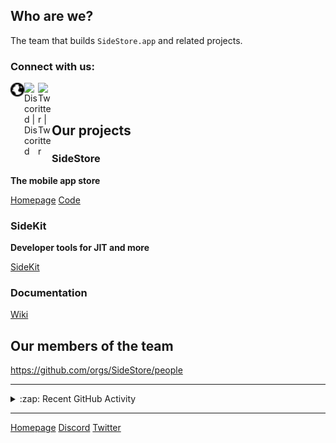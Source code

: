 <!-- 
Docs: How to use GitHub README and actions to auto-generate embedded content.
https://github.com/anuraghazra/github-readme-stats
https://www.youtube.com/watch?v=n6d4KHSKqGk
https://github.com/rahuldkjain/github-profile-readme-generator
 -->

## Who are we?

The team that builds `SideStore.app` and related projects.

### Connect with us:

<!--
[![Website](https://img.shields.io/website?label=sidestore.io&style=for-the-badge&url=https://sidestore.io)](https://sidestore.io)
[![Twitter Follow](https://img.shields.io/twitter/follow/sidestore_io?color=1DA1F2&logo=twitter&style=for-the-badge)](https://twitter.com/intent/follow?original_referer=https%3A%2F%2Fgithub.com%2Fsidestore&screen_name=sidestore)
[![GitHub Followers](https://img.shields.io/github/followers/sidestore?style=for-the-badge)]()
[![GitHub Sponsors](https://img.shields.io/github/sponsors/sidestore?style=for-the-badge
)]() 
-->

[<img align="left" alt="sidestore.io" width="22px" src="https://raw.githubusercontent.com/iconic/open-iconic/master/svg/globe.svg" />][website]
[<img align="left" alt="Discord | Discord" width="22px" src="https://cdn.jsdelivr.net/npm/simple-icons@v3/icons/discord.svg" />][discord]
[<img align="left" alt="Twitter | Twitter" width="22px" src="https://cdn.jsdelivr.net/npm/simple-icons@v3/icons/twitter.svg" />][twitter]

<br />
<br />

## Our projects

### SideStore

__The mobile app store__

[Homepage][website]
[Code][git.sidestore]

### SideKit

__Developer tools for JIT and more__

[SideKit][git.sidekit]

### Documentation

[Wiki][wiki]

## Our members of the team

https://github.com/orgs/SideStore/people

---

<details>
  <summary>:zap: Recent GitHub Activity</summary>

<!--START_SECTION:activity-->
1. ❗️ Opened issue [#680](https://github.com/SideStore/SideStore/issues/680) in [SideStore/SideStore](https://github.com/SideStore/SideStore)
2. ❗️ Opened issue [#679](https://github.com/SideStore/SideStore/issues/679) in [SideStore/SideStore](https://github.com/SideStore/SideStore)
3. 🗣 Commented on [#601](https://github.com/SideStore/SideStore/issues/601) in [SideStore/SideStore](https://github.com/SideStore/SideStore)
4. ❗️ Opened issue [#678](https://github.com/SideStore/SideStore/issues/678) in [SideStore/SideStore](https://github.com/SideStore/SideStore)
5. 🗣 Commented on [#666](https://github.com/SideStore/SideStore/issues/666) in [SideStore/SideStore](https://github.com/SideStore/SideStore)
6. 🗣 Commented on [#662](https://github.com/SideStore/SideStore/issues/662) in [SideStore/SideStore](https://github.com/SideStore/SideStore)
7. 🗣 Commented on [#662](https://github.com/SideStore/SideStore/issues/662) in [SideStore/SideStore](https://github.com/SideStore/SideStore)
8. 🗣 Commented on [#662](https://github.com/SideStore/SideStore/issues/662) in [SideStore/SideStore](https://github.com/SideStore/SideStore)
9. 🗣 Commented on [#662](https://github.com/SideStore/SideStore/issues/662) in [SideStore/SideStore](https://github.com/SideStore/SideStore)
10. 🗣 Commented on [#662](https://github.com/SideStore/SideStore/issues/662) in [SideStore/SideStore](https://github.com/SideStore/SideStore)
11. 🗣 Commented on [#662](https://github.com/SideStore/SideStore/issues/662) in [SideStore/SideStore](https://github.com/SideStore/SideStore)
12. 🎉 Merged PR [#31](https://github.com/SideStore/SideStore-Docs/pull/31) in [SideStore/SideStore-Docs](https://github.com/SideStore/SideStore-Docs)
13. ❗️ Closed issue [#475](https://github.com/SideStore/SideStore/issues/475) in [SideStore/SideStore](https://github.com/SideStore/SideStore)
14. 🗣 Commented on [#599](https://github.com/SideStore/SideStore/issues/599) in [SideStore/SideStore](https://github.com/SideStore/SideStore)
15. 🗣 Commented on [#31](https://github.com/SideStore/SideStore-Docs/issues/31) in [SideStore/SideStore-Docs](https://github.com/SideStore/SideStore-Docs)
16. 🗣 Commented on [#666](https://github.com/SideStore/SideStore/issues/666) in [SideStore/SideStore](https://github.com/SideStore/SideStore)
17. 💪 Opened PR [#31](https://github.com/SideStore/SideStore-Docs/pull/31) in [SideStore/SideStore-Docs](https://github.com/SideStore/SideStore-Docs)
18. ❗️ Closed issue [#622](https://github.com/SideStore/SideStore/issues/622) in [SideStore/SideStore](https://github.com/SideStore/SideStore)
19. ❗️ Closed issue [#322](https://github.com/SideStore/SideStore/issues/322) in [SideStore/SideStore](https://github.com/SideStore/SideStore)
20. 🎉 Merged PR [#677](https://github.com/SideStore/SideStore/pull/677) in [SideStore/SideStore](https://github.com/SideStore/SideStore)
<!--END_SECTION:activity-->

</details>

---

[Homepage][patreon] [Discord][discord] [Twitter][twitter]

<!--
- [Patreon][patreon]
- [OpenCollective][opencollective]
- [YouTube][youtube]
-->

[website]: https://sidestore.io
[wiki]: https://wiki.sidestore.io
[twitter]: https://twitter.com/sidestore_io
[discord]: https://discord.gg/sidestore-949183273383395328
[youtube]: https://youtube.com/TODO
[patreon]: https://www.patreon.com/SideStore
[opencollective]: https://opencollective.com/TODO
[git.sidestore]: https://github.com/SideStore/SideStore/
[git.sidekit]: https://github.com/SideStore/SideKit

